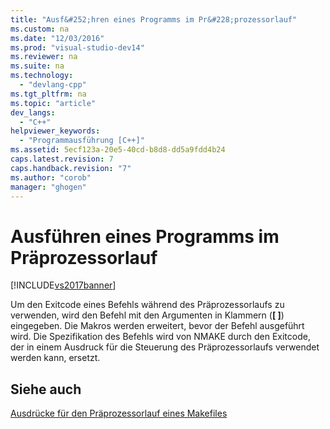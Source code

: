 ```yaml
---
title: "Ausf&#252;hren eines Programms im Pr&#228;prozessorlauf"
ms.custom: na
ms.date: "12/03/2016"
ms.prod: "visual-studio-dev14"
ms.reviewer: na
ms.suite: na
ms.technology: 
  - "devlang-cpp"
ms.tgt_pltfrm: na
ms.topic: "article"
dev_langs: 
  - "C++"
helpviewer_keywords: 
  - "Programmausführung [C++]"
ms.assetid: 5ecf123a-20e5-40cd-b8d8-dd5a9fdd4b24
caps.latest.revision: 7
caps.handback.revision: "7"
ms.author: "corob"
manager: "ghogen"
---
```

# Ausf&#252;hren eines Programms im Pr&#228;prozessorlauf
[!INCLUDE[vs2017banner](../assembler/inline/includes/vs2017banner.md)]

Um den Exitcode eines Befehls während des Präprozessorlaufs zu verwenden, wird den Befehl mit den Argumenten in Klammern \(**\[ \]**\) eingegeben.  Die Makros werden erweitert, bevor der Befehl ausgeführt wird.  Die Spezifikation des Befehls wird von NMAKE durch den Exitcode, der in einem Ausdruck für die Steuerung des Präprozessorlaufs verwendet werden kann, ersetzt.  
  
## Siehe auch  
 [Ausdrücke für den Präprozessorlauf eines Makefiles](../build/expressions-in-makefile-preprocessing.md)